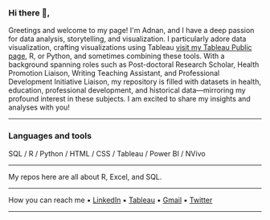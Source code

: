 ### Hi there 👋, 


Greetings and welcome to my page! I'm Adnan, and I have a deep passion for data analysis, storytelling, and visualization. I particularly adore data visualization, crafting visualizations using Tableau  [visit my Tableau Public page](https://public.tableau.com/app/profile/adnan.mayof/vizzes), R, or Python, and sometimes combining these tools. With a background spanning roles such as Post-doctoral Research Scholar, Health Promotion Liaison, Writing Teaching Assistant, and Professional Development Initiative Liaison, my repository is filled with datasets in health, education, professional development, and historical data—mirroring my profound interest in these subjects. I am excited to share my insights and analyses with you!

---

### Languages and tools
SQL / R / Python / HTML / CSS / Tableau / Power BI / NVivo

---

My repos here are all about R, Excel, and SQL.

---


How you can reach me
▪️ [LinkedIn](https://www.linkedin.com/in/adnanmayof/) ▪️ [Tableau](https://public.tableau.com/app/profile/adnan.mayof/vizzes)  ▪️  [Gmail](mayof.adnan@gmail.com) ▪️ [Twitter](https://twitter.com/adnanmayof)

---




 



